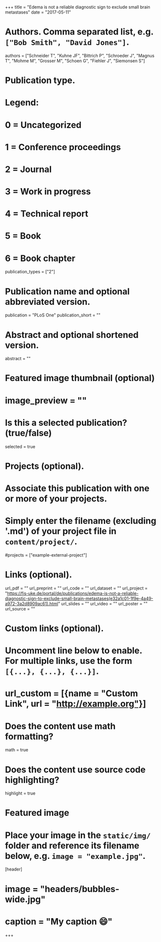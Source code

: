 +++
title = "Edema is not a reliable diagnostic sign to exclude small brain metastases"
date = "2017-05-11"

# Authors. Comma separated list, e.g. `["Bob Smith", "David Jones"]`.
authors = ["Schneider T", "Kuhne JF", "Bittrich P", "Schroeder J", "Magnus T", "Mohme M", "Grosser M", "Schoen G", "Fiehler J", "Siemonsen S"]

# Publication type.
# Legend:
# 0 = Uncategorized
# 1 = Conference proceedings
# 2 = Journal
# 3 = Work in progress
# 4 = Technical report
# 5 = Book
# 6 = Book chapter
publication_types = ["2"]

# Publication name and optional abbreviated version.
publication = "PLoS One"
publication_short = ""

# Abstract and optional shortened version.
abstract = ""

# Featured image thumbnail (optional)
# image_preview = ""

# Is this a selected publication? (true/false)
selected = true

# Projects (optional).
#   Associate this publication with one or more of your projects.
#   Simply enter the filename (excluding '.md') of your project file in `content/project/`.
#projects = ["example-external-project"]

# Links (optional).
url_pdf = ""
url_preprint = ""
url_code = ""
url_dataset = ""
url_project = "https://fis-uke.de/portal/de/publications/edema-is-not-a-reliable-diagnostic-sign-to-exclude-small-brain-metastases(e32a1c01-1f9e-4a49-a972-3a2d8909ac61).html"
url_slides = ""
url_video = ""
url_poster = ""
url_source = ""

# Custom links (optional).
#   Uncomment line below to enable. For multiple links, use the form `[{...}, {...}, {...}]`.
# url_custom = [{name = "Custom Link", url = "http://example.org"}]

# Does the content use math formatting?
math = true

# Does the content use source code highlighting?
highlight = true

# Featured image
# Place your image in the `static/img/` folder and reference its filename below, e.g. `image = "example.jpg"`.
[header]
# image = "headers/bubbles-wide.jpg"
# caption = "My caption :smile:"

+++

<!--
#More detail can easily be written here using *Markdown* and $\rm \LaTeX$ math code.
-->